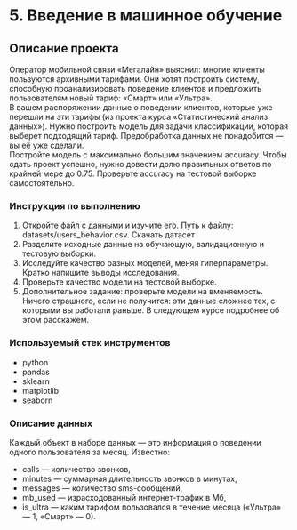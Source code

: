 # 5. Введение в машинное обучение

## Описание проекта
Оператор мобильной связи «Мегалайн» выяснил: многие клиенты пользуются архивными тарифами. Они хотят построить систему, способную проанализировать поведение клиентов и предложить пользователям новый тариф: «Смарт» или «Ультра».  
В вашем распоряжении данные о поведении клиентов, которые уже перешли на эти тарифы (из проекта курса «Статистический анализ данных»). Нужно построить модель для задачи классификации, которая выберет подходящий тариф. Предобработка данных не понадобится — вы её уже сделали.  
Постройте модель с максимально большим значением accuracy. Чтобы сдать проект успешно, нужно довести долю правильных ответов по крайней мере до 0.75. Проверьте accuracy на тестовой выборке самостоятельно.

### Инструкция по выполнению
1. Откройте файл с данными и изучите его. Путь к файлу: datasets/users_behavior.csv. Скачать датасет
2. Разделите исходные данные на обучающую, валидационную и тестовую выборки.
3. Исследуйте качество разных моделей, меняя гиперпараметры. Кратко напишите выводы исследования.
4. Проверьте качество модели на тестовой выборке.
5. Дополнительное задание: проверьте модели на вменяемость. Ничего страшного, если не получится: эти данные сложнее тех, с которыми вы работали раньше. В следующем курсе подробнее об этом расскажем.

### Используемый стек инструментов
- python
- pandas
- sklearn
- matplotlib
- seaborn

### Описание данных
Каждый объект в наборе данных — это информация о поведении одного пользователя за месяц. Известно:
- сalls — количество звонков,
- minutes — суммарная длительность звонков в минутах,
- messages — количество sms-сообщений,
- mb_used — израсходованный интернет-трафик в Мб,
- is_ultra — каким тарифом пользовался в течение месяца («Ультра» — 1, «Смарт» — 0).